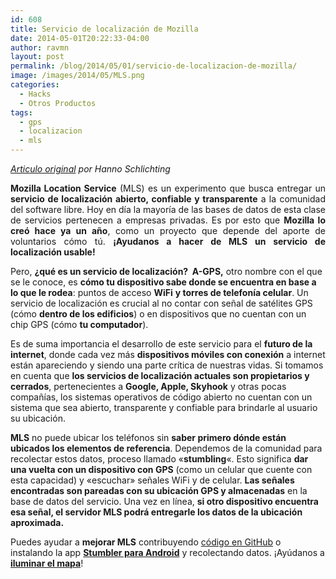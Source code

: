 ```yaml
---
id: 608
title: Servicio de localización de Mozilla
date: 2014-05-01T20:22:33-04:00
author: ravmn
layout: post
permalink: /blog/2014/05/01/servicio-de-localizacion-de-mozilla/
image: /images/2014/05/MLS.png
categories:
  - Hacks
  - Otros Productos
tags:
  - gps
  - localizacion
  - mls
---
```

<p style="text-align: justify;">
  <em><a href="https://blog.mozilla.org/services/2014/04/17/mls-the-next-wave/">Articulo original</a> por Hanno Schlichting</em>
</p>

<p style="text-align: justify;">
  <strong>Mozilla Location Service</strong> (MLS) es un experimento que busca entregar un <strong>servicio de localización abierto, confiable y transparente</strong> a la comunidad del software libre. Hoy en día la mayoría de las bases de datos de esta clase de servicios pertenecen a empresas privadas. Es por esto que <strong>Mozilla lo creó hace ya un año</strong>, como un proyecto que depende del aporte de voluntarios cómo tú. <strong>¡Ayudanos a hacer de MLS un servicio de localización usable!</strong><br /> <!--more-->
</p>

Pero, **¿qué es un servicio de localización?  A-GPS,** otro nombre con el que se le conoce, es **cómo tu dispositivo sabe donde se encuentra en base a lo que le rodea**: puntos de acceso **WiFi** **y torres de telefonía celular**. Un servicio de localización es crucial al no contar con señal de satélites GPS (cómo **dentro de los edificios**) o en dispositivos que no cuentan con un chip GPS (cómo **tu computador**).

Es de suma importancia el desarrollo de este servicio para el **futuro de la internet**, donde cada vez más **dispositivos móviles con conexión** a internet están apareciendo y siendo una parte crítica de nuestras vidas. Si tomamos en cuenta que **los servicios de localización actuales son propietarios y cerrados**, pertenecientes a **Google, Apple, Skyhook** y otras pocas compañías, los sistemas operativos de código abierto no cuentan con un sistema que sea abierto, transparente y confiable para brindarle al usuario su ubicación.

**MLS** no puede ubicar los teléfonos sin **saber primero dónde están ubicados los elementos de referencia**. Dependemos de la comunidad para recolectar estos datos, proceso llamado «**stumbling**«. Esto significa **dar una vuelta con un dispositivo con GPS** (como un celular que cuente con esta capacidad) y «escuchar» señales WiFi y de celular. **Las señales encontradas son pareadas con su ubicación GPS y almacenadas** en la base de datos del servicio. Una vez en línea, **si otro dispositivo encuentra esa señal, el servidor MLS podrá entregarle los datos de la ubicación aproximada.**

Puedes ayudar a **mejorar MLS** contribuyendo [código en GitHub](https://github.com/mozilla/MozStumbler) o instalando la app [**Stumbler para Android**](https://github.com/mozilla/MozStumbler/releases) y recolectando datos. ¡Ayúdanos a [**iluminar el mapa**](https://location.services.mozilla.com/map)!